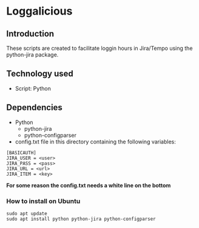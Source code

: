 # Loggalicious

## Introduction
These scripts are created to facilitate loggin hours in Jira/Tempo using the python-jira package.

## Technology used
* Script: Python

## Dependencies
* Python
  * python-jira
  * python-configparser
* config.txt file in this directory containing the following variables:

```
[BASICAUTH]
JIRA_USER = <user>
JIRA_PASS = <pass>
JIRA_URL = <url>
JIRA_ITEM = <key>

```

**For some reason the config.txt needs a white line on the bottom**

### How to install on Ubuntu
```
sudo apt update
sudo apt install python python-jira python-configparser
```
